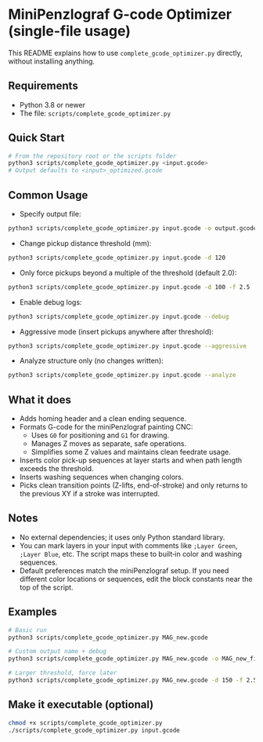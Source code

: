 # MiniPenzlograf G-code Optimizer (single-file usage)

This README explains how to use `complete_gcode_optimizer.py` directly, without installing anything.

## Requirements
- Python 3.8 or newer
- The file: `scripts/complete_gcode_optimizer.py`

## Quick Start
```bash
# From the repository root or the scripts folder
python3 scripts/complete_gcode_optimizer.py <input.gcode>
# Output defaults to <input>_optimized.gcode
```

## Common Usage
- Specify output file:
```bash
python3 scripts/complete_gcode_optimizer.py input.gcode -o output.gcode
```
- Change pickup distance threshold (mm):
```bash
python3 scripts/complete_gcode_optimizer.py input.gcode -d 120
```
- Only force pickups beyond a multiple of the threshold (default 2.0):
```bash
python3 scripts/complete_gcode_optimizer.py input.gcode -d 100 -f 2.5
```
- Enable debug logs:
```bash
python3 scripts/complete_gcode_optimizer.py input.gcode --debug
```
- Aggressive mode (insert pickups anywhere after threshold):
```bash
python3 scripts/complete_gcode_optimizer.py input.gcode --aggressive
```
- Analyze structure only (no changes written):
```bash
python3 scripts/complete_gcode_optimizer.py input.gcode --analyze
```

## What it does
- Adds homing header and a clean ending sequence.
- Formats G-code for the miniPenzlograf painting CNC:
  - Uses `G0` for positioning and `G1` for drawing.
  - Manages Z moves as separate, safe operations.
  - Simplifies some Z values and maintains clean feedrate usage.
- Inserts color pick-up sequences at layer starts and when path length exceeds the threshold.
- Inserts washing sequences when changing colors.
- Picks clean transition points (Z-lifts, end-of-stroke) and only returns to the previous XY if a stroke was interrupted.

## Notes
- No external dependencies; it uses only Python standard library.
- You can mark layers in your input with comments like `;Layer Green`, `;Layer Blue`, etc. The script maps these to built‑in color and washing sequences.
- Default preferences match the miniPenzlograf setup. If you need different color locations or sequences, edit the block constants near the top of the script.

## Examples
```bash
# Basic run
python3 scripts/complete_gcode_optimizer.py MAG_new.gcode

# Custom output name + debug
python3 scripts/complete_gcode_optimizer.py MAG_new.gcode -o MAG_new_fixed.gcode --debug

# Larger threshold, force later
python3 scripts/complete_gcode_optimizer.py MAG_new.gcode -d 150 -f 2.5
```

## Make it executable (optional)
```bash
chmod +x scripts/complete_gcode_optimizer.py
./scripts/complete_gcode_optimizer.py input.gcode
```
